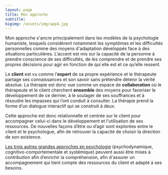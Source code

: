 ```yaml
---
layout: page
title: Mon approche
subtitle:   
bigimg: /assets/img/app4.jpg
---
```


Mon approche s'ancre principalement dans les modèles de la psychologie
humaniste, lesquels considèrent notamment les symptômes et les difficultés
personnelles comme des moyens d'adaptation développés face à des situations
particulières. L’accent est mis sur la capacité de la personne à prendre
conscience de ses difficultés, de les comprendre et de prendre ses propres
décisions pour agir en fonction de qui elle est et ce qu’elle ressent.

Le **client** est vu comme l’**expert** de sa propre expérience et le
thérapeute partage ses connaissances et son savoir sans prétendre détenir la
vérité absolue. La thérapie est donc vue comme un espace de **collaboration**
où le thérapeute et le client cherchent **ensemble** des moyens pour favoriser
le développement de ce dernier, à le soulager de ses souffrances et à résoudre
les impasses qui l’ont conduit à consulter. La thérapie prend la forme d’un
dialogue interactif qui se construit à deux.

Cette approche est donc relationnelle et centrée sur le client pour accompagner
celui-ci dans le développement et l'utilisation de ses ressources. De
nouvelles façons d’être ou d’agir sont explorées entre le client et le
psychologue, afin de retrouver la capacité de choisir la direction de son
existence.

[Les trois autres grandes approches en
psychologie](https://www.ordrepsy.qc.ca/les-orientations-theoriques)
(psychodynamique, cognitivo-comportementale et systémique) peuvent aussi être
mises à contribution afin d’enrichir la compréhension, afin d'assurer un
accompagnement qui tient compte des ressources du client et adapté à ses
besoins.

